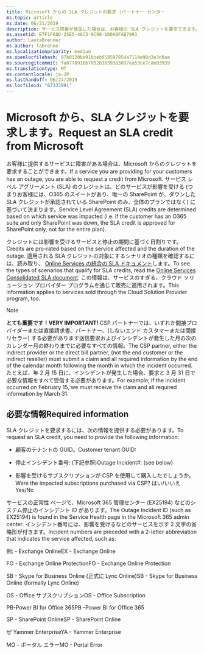 ```yaml
---
title: Microsoft からの SLA クレジットの要求 |パートナー センター
ms.topic: article
ms.date: 06/21/2019
description: サービス障害が発生した場合は、お客様の SLA クレジットを要求できます。
ms.assetid: E7F1F68D-25E5-46C5-9C98-1D0A9FAB7993
author: LauraBrenner
ms.author: labrenne
ms.localizationpriority: medium
ms.openlocfilehash: 97b8120be91bbeb058597854a7114e98d2e3d0ae
ms.sourcegitcommit: fa077891067952b3039383897ea53ce7cde03939
ms.translationtype: MT
ms.contentlocale: ja-JP
ms.lasthandoff: 06/24/2019
ms.locfileid: "67333991"
---
```

# <a name="request-an-sla-credit-from-microsoft"></a><span data-ttu-id="e7149-103">Microsoft から、SLA クレジットを要求します。</span><span class="sxs-lookup"><span data-stu-id="e7149-103">Request an SLA credit from Microsoft</span></span> 

<span data-ttu-id="e7149-104">お客様に提供するサービスに障害がある場合は、Microsoft からのクレジットを要求することができます。</span><span class="sxs-lookup"><span data-stu-id="e7149-104">If a service you are providing for your customers has an outage, you are able to request a credit from Microsoft.</span></span> <span data-ttu-id="e7149-105">サービス レベル アグリーメント (SLA) のクレジットは、どのサービスが影響を受ける (つまりお客様には、O365 のスイートがあり、唯一の SharePoint が、ダウンした SLA クレジットが承認されている SharePoint のみ、全体のプランではなく) に基づいて決まります。</span><span class="sxs-lookup"><span data-stu-id="e7149-105">Service Level Agreement (SLA) credits are determined based on which service was impacted (i.e. if the customer has an O365 suite and only SharePoint was down, the SLA credit is approved for SharePoint only, not for the entire plan).</span></span>

<span data-ttu-id="e7149-106">クレジットには影響を受けるサービスと停止の期間に基づく日割りです。</span><span class="sxs-lookup"><span data-stu-id="e7149-106">Credits are pro-rated based on the service affected and the duration of the outage.</span></span> <span data-ttu-id="e7149-107">適用される SLA クレジットの対象にするシナリオの種類を確認するには、読み取り、 [Online Services の統合の SLA ドキュメント](http://www.microsoftvolumelicensing.com/DocumentSearch.aspx?Mode=3&DocumentTypeId=37)します。</span><span class="sxs-lookup"><span data-stu-id="e7149-107">To see the types of scenarios that qualify for SLA credits, read the [Online Services Consolidated SLA document](http://www.microsoftvolumelicensing.com/DocumentSearch.aspx?Mode=3&DocumentTypeId=37).</span></span> <span data-ttu-id="e7149-108">この情報は、サービスのすぎる、クラウド ソリューション プロバイダー プログラムを通じて販売に適用されます。</span><span class="sxs-lookup"><span data-stu-id="e7149-108">This information applies to services sold through the Cloud Solution Provider program, too.</span></span>

>[!Note]
><span data-ttu-id="e7149-109">**とても重要です！**</span><span class="sxs-lookup"><span data-stu-id="e7149-109">**VERY IMPORTANT!**</span></span> <span data-ttu-id="e7149-110">CSP パートナーでは、いずれか間接プロバイダーまたは直接請求書、パートナー、(しないエンド カスタマーまたは間接リセラー) する必要があります送信要求およびインシデントが発生した月の次のカレンダー月の終わりまでに必要なすべての情報。</span><span class="sxs-lookup"><span data-stu-id="e7149-110">The CSP partner, either the indirect provider or the direct bill partner, (not the end customer or the indirect reseller) must submit a claim and all required information by the end of the calendar month following the month in which the incident occurred.</span></span> <span data-ttu-id="e7149-111">たとえば、年 2 月 15 日に、インシデントが発生した場合、要求と 3 月 31 日で必要な情報をすべて受信する必要があります。</span><span class="sxs-lookup"><span data-stu-id="e7149-111">For example, if the incident occurred on February 15, we must receive the claim and all required information by March 31.</span></span> 

## <a name="required-information"></a><span data-ttu-id="e7149-112">必要な情報</span><span class="sxs-lookup"><span data-stu-id="e7149-112">Required information</span></span>


<span data-ttu-id="e7149-113">SLA クレジットを要求するには、次の情報を提供する必要があります。</span><span class="sxs-lookup"><span data-stu-id="e7149-113">To request an SLA credit, you need to provide the following information:</span></span> 

- <span data-ttu-id="e7149-114">顧客のテナントの GUID。</span><span class="sxs-lookup"><span data-stu-id="e7149-114">Customer tenant GUID:</span></span> 

- <span data-ttu-id="e7149-115">停止インシデント番号: (下記参照)</span><span class="sxs-lookup"><span data-stu-id="e7149-115">Outage Incident#: (see below)</span></span>

- <span data-ttu-id="e7149-116">影響を受けるサブスクリプションが CSP を使用して購入したでしょうか。</span><span class="sxs-lookup"><span data-stu-id="e7149-116">Were the impacted subscriptions purchased via CSP?</span></span> <span data-ttu-id="e7149-117">はい/いいえ</span><span class="sxs-lookup"><span data-stu-id="e7149-117">Yes/No</span></span>

<span data-ttu-id="e7149-118">サービスの正常性 ページで、Microsoft 365 管理センター (EX25194) などのシステム停止のインシデント ID があります。</span><span class="sxs-lookup"><span data-stu-id="e7149-118">The Outage Incident ID (such as EX25194) is found in the Service Health page in the Microsoft 365 admin center.</span></span> <span data-ttu-id="e7149-119">インシデント番号には、影響を受けるなどのサービスを示す 2 文字の省略形が付きます。</span><span class="sxs-lookup"><span data-stu-id="e7149-119">Incident numbers are preceded with a 2-letter abbreviation that indicates the service affected, such as:</span></span>

<span data-ttu-id="e7149-120">例: - Exchange Online</span><span class="sxs-lookup"><span data-stu-id="e7149-120">EX - Exchange Online</span></span>

<span data-ttu-id="e7149-121">FO - Exchange Online Protection</span><span class="sxs-lookup"><span data-stu-id="e7149-121">FO - Exchange Online Protection</span></span>

<span data-ttu-id="e7149-122">SB - Skype for Business Online (正式に Lync Online)</span><span class="sxs-lookup"><span data-stu-id="e7149-122">SB - Skype for Business Online (formally Lync Online)</span></span>

<span data-ttu-id="e7149-123">OS - Office サブスクリプション</span><span class="sxs-lookup"><span data-stu-id="e7149-123">OS - Office Subscription</span></span>

<span data-ttu-id="e7149-124">PB-Power BI for Office 365</span><span class="sxs-lookup"><span data-stu-id="e7149-124">PB -Power BI for Office 365</span></span>

<span data-ttu-id="e7149-125">SP - SharePoint Online</span><span class="sxs-lookup"><span data-stu-id="e7149-125">SP - SharePoint Online</span></span>

<span data-ttu-id="e7149-126">ぜ Yammer Enterprise</span><span class="sxs-lookup"><span data-stu-id="e7149-126">YA - Yammer Enterprise</span></span>

<span data-ttu-id="e7149-127">MO - ポータル エラー</span><span class="sxs-lookup"><span data-stu-id="e7149-127">MO - Portal Error</span></span>




